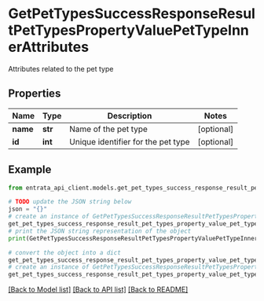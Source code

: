 # GetPetTypesSuccessResponseResultPetTypesPropertyValuePetTypeInnerAttributes

Attributes related to the pet type

## Properties

Name | Type | Description | Notes
------------ | ------------- | ------------- | -------------
**name** | **str** | Name of the pet type | [optional] 
**id** | **int** | Unique identifier for the pet type | [optional] 

## Example

```python
from entrata_api_client.models.get_pet_types_success_response_result_pet_types_property_value_pet_type_inner_attributes import GetPetTypesSuccessResponseResultPetTypesPropertyValuePetTypeInnerAttributes

# TODO update the JSON string below
json = "{}"
# create an instance of GetPetTypesSuccessResponseResultPetTypesPropertyValuePetTypeInnerAttributes from a JSON string
get_pet_types_success_response_result_pet_types_property_value_pet_type_inner_attributes_instance = GetPetTypesSuccessResponseResultPetTypesPropertyValuePetTypeInnerAttributes.from_json(json)
# print the JSON string representation of the object
print(GetPetTypesSuccessResponseResultPetTypesPropertyValuePetTypeInnerAttributes.to_json())

# convert the object into a dict
get_pet_types_success_response_result_pet_types_property_value_pet_type_inner_attributes_dict = get_pet_types_success_response_result_pet_types_property_value_pet_type_inner_attributes_instance.to_dict()
# create an instance of GetPetTypesSuccessResponseResultPetTypesPropertyValuePetTypeInnerAttributes from a dict
get_pet_types_success_response_result_pet_types_property_value_pet_type_inner_attributes_from_dict = GetPetTypesSuccessResponseResultPetTypesPropertyValuePetTypeInnerAttributes.from_dict(get_pet_types_success_response_result_pet_types_property_value_pet_type_inner_attributes_dict)
```
[[Back to Model list]](../README.md#documentation-for-models) [[Back to API list]](../README.md#documentation-for-api-endpoints) [[Back to README]](../README.md)


